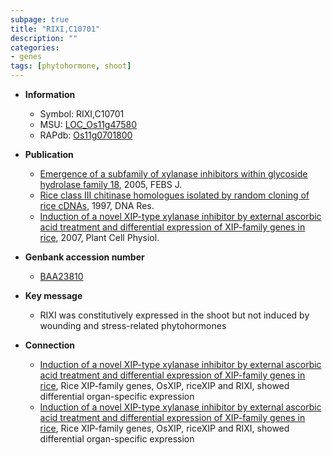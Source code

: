 ```yaml
---
subpage: true
title: "RIXI,C10701"
description: ""
categories:
- genes
tags: [phytohormone, shoot]
---
```


* **Information**  
    + Symbol: RIXI,C10701  
    + MSU: [LOC_Os11g47580](http://rice.plantbiology.msu.edu/cgi-bin/ORF_infopage.cgi?orf=LOC_Os11g47580)  
    + RAPdb: [Os11g0701800](http://rapdb.dna.affrc.go.jp/viewer/gbrowse_details/irgsp1?name=Os11g0701800)  

* **Publication**  
    + [Emergence of a subfamily of xylanase inhibitors within glycoside hydrolase family 18](http://www.ncbi.nlm.nih.gov/pubmed?term=Emergence+of+a+subfamily+of+xylanase+inhibitors+within+glycoside+hydrolase+family+18%5BTitle%5D), 2005, FEBS J.
    + [Rice class III chitinase homologues isolated by random cloning of rice cDNAs](http://www.ncbi.nlm.nih.gov/pubmed?term=Rice+class+III+chitinase+homologues+isolated+by+random+cloning+of+rice+cDNAs%5BTitle%5D), 1997, DNA Res.
    + [Induction of a novel XIP-type xylanase inhibitor by external ascorbic acid treatment and differential expression of XIP-family genes in rice](http://www.ncbi.nlm.nih.gov/pubmed?term=Induction+of+a+novel+XIP-type+xylanase+inhibitor+by+external+ascorbic+acid+treatment+and+differential+expression+of+XIP-family+genes+in+rice%5BTitle%5D), 2007, Plant Cell Physiol.

* **Genbank accession number**  
    + [BAA23810](http://www.ncbi.nlm.nih.gov/nuccore/BAA23810)

* **Key message**  
    + RIXI was constitutively expressed in the shoot but not induced by wounding and stress-related phytohormones

* **Connection**  
    + [Induction of a novel XIP-type xylanase inhibitor by external ascorbic acid treatment and differential expression of XIP-family genes in rice](http://www.ncbi.nlm.nih.gov/pubmed?term=Induction+of+a+novel+XIP-type+xylanase+inhibitor+by+external+ascorbic+acid+treatment+and+differential+expression+of+XIP-family+genes+in+rice%5BTitle%5D), Rice XIP-family genes, OsXIP, riceXIP and RIXI, showed differential organ-specific expression
    + [Induction of a novel XIP-type xylanase inhibitor by external ascorbic acid treatment and differential expression of XIP-family genes in rice](http://www.ncbi.nlm.nih.gov/pubmed?term=Induction+of+a+novel+XIP-type+xylanase+inhibitor+by+external+ascorbic+acid+treatment+and+differential+expression+of+XIP-family+genes+in+rice%5BTitle%5D), Rice XIP-family genes, OsXIP, riceXIP and RIXI, showed differential organ-specific expression




